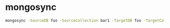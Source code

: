 # mongosync

```bash
mongosync -SourceDB foo -SourceCollection bar1 -TargetDB foo -TargetCollection bar2
```
